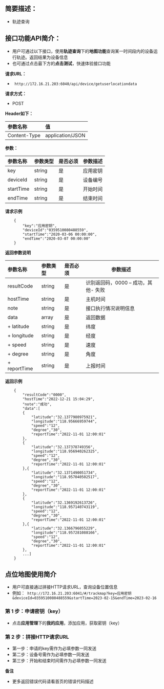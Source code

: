 ## 简要描述：
- 轨迹查询

## 接口功能API简介：
- 用户可通过以下接口，使用**轨迹查询**下的**地图功能**查询某一时间段内的设备运行轨迹。返回结果为设备信息
- 也可通过点击最下方的**点击测试**，快速体验接口功能

**请求URL：** 
- ` http://172.16.21.203:6040/api/device/getuserlocationdata`
  

**请求方式：**
- POST 

**Header如下：**

|参数名称|值|
|:----    |:---|
|Content-Type | application/JSON|


**参数：** 

|参数名称|参数类型|是否必须|参数描述|
|:----    |:---|:----- |-----   |
|key |string |是 |应用密钥   |
|deviceId |string |是 |设备编号   |
|startTime |string |是 |开始时间   |
|endTime |string |是 |结束时间   |

 **请求示例**
``` 
    {
		"key":"应用密钥",
		"deviceId":"0359510080488559",
		"startTime":"2020-03-06 00:00:00",
		"endTime":"2020-03-07 00:00:00"
	}
```

 **返回参数说明** 

|参数名称|参数类型|是否必须|参数描述|
|:-----  |:-----|:-----|-----|
|resultCode |string |是|识别返回码，0000 – 成功，其他- 失败|
|hostTime |string |是|主机时间|
|note |string |是|接口执行情况说明信息|
|data |array |是|返回数据|
|+ latitude |string |是|纬度|
|+ longitude |string |是|经度|
|+ speed |string |是|速度|
|+ degree |string |是|角度|
|+ reportTime |string |是|上报时间|

**返回示例**

``` 
    {
		"resultCode":"0000",
		"hostTime":"2022-12-21 15:04:29",
		"note":"成功",
		"data":[
        {
            "latitude":"32.1377980975921",
            "longitude":"118.95666959744",
            "speed":"12",
            "degree","30",
            "reportTime":"2022-11-01 12:00:01"
        },
        {
            "latitude":"32.137378749356",
            "longitude":"118.956940262325",
            "speed":"12",
            "degree","30",
            "reportTime":"2022-11-01 12:00:01"
        },{
            "latitude":"32.1371490051734",
            "longitude":"118.957040502517",
            "speed":"12",
            "degree","30",
            "reportTime":"2022-11-01 12:00:01"
        },
        {
            "latitude":"32.1369192613726",
            "longitude":"118.957140743119",
            "speed":"12",
            "degree","30",
            "reportTime":"2022-11-01 12:00:01"
        },{
            "latitude":"32.1366796055229",
            "longitude":"118.957281088166",
            "speed":"12",
            "degree","30",
            "reportTime":"2022-11-01 12:00:01"
        },
        ...]
	}
```

## 点位地图使用简介
- 用户可直接通过拼接HTTP请求URL，查询设备位置信息
- 例如：` http://172.16.21.203:6041/#/trackmap?key=应用密钥&deviceId=0359510080488559&startTime=2023-02-15&endTime=2023-02-16`

### 第 1 步：申请密钥（key）
- 点击**应用管理**下的**我的应用**，添加应用，获取密钥（key）

### 第 2 步：拼接HTTP请求URL
- 第一步：申请的key需作为必填参数一同发送
- 第二步：设备号需作为必填参数一同发送
- 第三步：开始和结束时间需作为必填参数一同发送

 **备注** 
- 更多返回错误代码请看首页的错误代码描述

